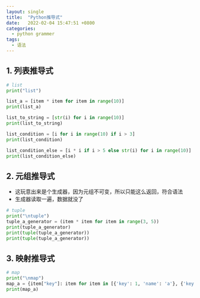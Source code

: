 ```yaml
---
layout: single
title:  "Python推导式"
date:   2022-02-04 15:47:51 +0800
categories:
  - python grammer
tags:
  - 语法
---
```


## 1. 列表推导式
```python
# list
print("list")

list_a = [item * item for item in range(10)]
print(list_a)

list_to_string = [str(i) for i in range(10)]
print(list_to_string)

list_condition = [i for i in range(10) if i > 3]
print(list_condition)

list_condition_else = [i * i if i > 5 else str(i) for i in range(10)]
print(list_condition_else)
```

## 2. 元组推导式

- 这玩意出来是个生成器，因为元组不可变，所以只能这么返回，符合语法
- 生成器读取一遍，数据就没了

```python
# tuple
print("\ntuple")
tuple_a_generator = (item * item for item in range(3, 5))
print(tuple_a_generator)
print(tuple(tuple_a_generator))
print(tuple(tuple_a_generator))
```

## 3. 映射推导式
```python
# map
print("\nmap")
map_a = {item["key"]: item for item in [{'key': 1, 'name': 'a'}, {'key': 2, 'name': 'b'}, {'key': 3, 'name': 'c'}]}
print(map_a)
```